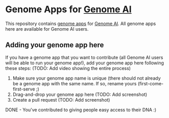 # Genome Apps for [Genome AI](https://www.guardiome.com/ai-index/)

This repository contains [genome apps](https://www.guardiome.com/apps-index/) for [Genome AI](https://www.guardiome.com/ai-index/). All genome apps here are available for Genome AI users.

## Adding your genome app here

If you have a genome app that you want to contribute (all Genome AI users will be able to run your genome app!), add your genome app here following these steps: (TODO: Add video showing the entire process)
1. Make sure your genome app name is unique (there should not already be a genome app with the same name. If so, rename yours (first-come-first-serve ;)
2. Drag-and-drop your genome app here (TODO: Add screenshot)
3. Create a pull request (TODO: Add screenshot)

DONE - You've contributed to giving people easy access to their DNA :)
